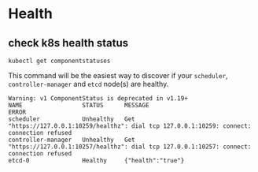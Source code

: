 # Health

## check k8s health status
```
kubectl get componentstatuses
```
This command will be the easiest way to discover if your `scheduler`, `controller-manager` and `etcd` node(s) are healthy. 
```
Warning: v1 ComponentStatus is deprecated in v1.19+
NAME                 STATUS      MESSAGE                                                                                        ERROR
scheduler            Unhealthy   Get "https://127.0.0.1:10259/healthz": dial tcp 127.0.0.1:10259: connect: connection refused
controller-manager   Unhealthy   Get "https://127.0.0.1:10257/healthz": dial tcp 127.0.0.1:10257: connect: connection refused
etcd-0               Healthy     {"health":"true"}
```

